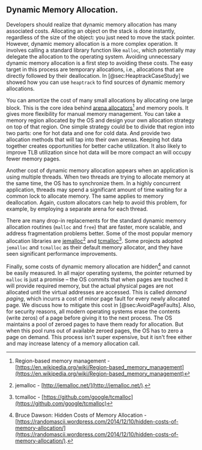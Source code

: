 ## Dynamic Memory Allocation.

Developers should realize that dynamic memory allocation has many associated costs. Allocating an object on the stack is done instantly, regardless of the size of the object: you just need to move the stack pointer. However, dynamic memory allocation is a more complex operation. It involves calling a standard library function like `malloc`, which potentially may delegate the allocation to the operating system. Avoiding unnecessary dynamic memory allocation is a first step to avoiding these costs. The easy target in this process are temporary allocations, i.e., allocations that are directly followed by their deallocation. In [@sec:HeaptrackCaseStudy] we showed how you can use `heaptrack` to find sources of dynamic memory allocations.

You can amortize the cost of many small allocations by allocating one large block. This is the core idea behind [arena allocators](https://en.wikipedia.org/wiki/Region-based_memory_management)[^16] and memory pools. It gives more flexibility for manual memory management. You can take a memory region allocated by the OS and design your own allocation strategy on top of that region. One simple strategy could be to divide that region into two parts: one for hot data and one for cold data. And provide two allocation methods that will tap into their own arenas. Keeping hot data together creates opportunities for better cache utilization. It also likely to improve TLB utilization since hot data will be more compact an will occupy fewer memory pages. 

Another cost of dynamic memory allocation appears when an application is using multiple threads. When two threads are trying to allocate memory at the same time, the OS has to synchronize them. In a highly concurrent application, threads may spend a significant amount of time waiting for a common lock to allocate memory. The same applies to memory deallocation. Again, custom allocators can help to avoid this problem, for example, by employing a separate arena for each thread.

There are many drop-in replacements for the standard dynamic memory allocation routines (`malloc` and `free`) that are faster, more scalable, and address fragmentation problems better. Some of the most popular memory allocation libraries are [jemalloc](http://jemalloc.net/)[^17] and [tcmalloc](https://github.com/google/tcmalloc)[^18]. Some projects adopted `jemalloc` and `tcmalloc` as their default memory allocator, and they have seen significant performance improvements. 

Finally, some costs of dynamic memory allocation are hidden[^20] and cannot be easily measured. In all major operating systems, the pointer returned by `malloc` is just a promise – the OS commits that when pages are touched it will provide required memory, but the actual physical pages are not allocated until the virtual addresses are accessed. This is called *demand paging*, which incurrs a cost of minor page fault for every newly allocated page. We discuss how to mitigate this cost in [@sec:AvoidPageFaults]. Also, for security reasons, all modern operating systems erase the contents (write zeros) of a page before giving it to the next process. The OS maintains a pool of zeroed pages to have them ready for allocation. But when this pool runs out of available zeroed pages, the OS has to zero a page on demand. This process isn't super expensive, but it isn't free either and may increase latency of a memory allocation call.

[^16]: Region-based memory management - [https://en.wikipedia.org/wiki/Region-based_memory_management](https://en.wikipedia.org/wiki/Region-based_memory_management)
[^17]: jemalloc - [http://jemalloc.net/](http://jemalloc.net/).
[^18]: tcmalloc - [https://github.com/google/tcmalloc](https://github.com/google/tcmalloc)
[^20]: Bruce Dawson: Hidden Costs of Memory Allocation - [https://randomascii.wordpress.com/2014/12/10/hidden-costs-of-memory-allocation/](https://randomascii.wordpress.com/2014/12/10/hidden-costs-of-memory-allocation/).
